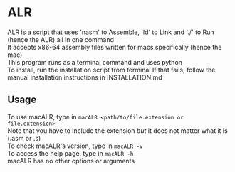 # ALR

ALR is a script that uses 'nasm' to Assemble, 'ld' to Link and './' to Run (hence the ALR) all in one command  
It accepts x86-64 assembly files written for macs specifically (hence the mac)  
This program runs as a terminal command and uses python  
To install, run the installation script from terminal
If that fails, follow the manual installation instructions in INSTALLATION.md

## Usage

To use macALR, type in `macALR <path/to/file.extension or file.extension>`  
Note that you have to include the extension _but_ it does not matter what it is (.asm or .s)  
To check macALR's version, type in `macALR -v`  
To access the help page, type in `macALR -h`  
macALR has no other options or arguments
